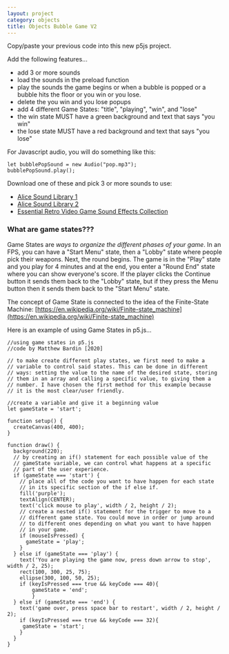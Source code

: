 ```yaml
---
layout: project
category: objects
title: Objects Bubble Game V2
---
```


Copy/paste your previous code into this new p5js project.

Add the following features...

  -  add 3 or more sounds
  -  load the sounds in the preload function
  -  play the sounds the game begins or when a bubble is popped or a bubble hits the floor or you win or you lose.
  -  delete the you win and you lose popups
  -  add 4 different Game States: "title", "playing", "win", and "lose"
  -  the win state MUST have a green background and text that says "you win"
  -  the lose state MUST have a red background and text that says "you lose"

For Javascript audio, you will do something like this:
```
let bubblePopSound = new Audio("pop.mp3");
bubblePopSound.play();
```

Download one of these and pick 3 or more sounds to use:
  - [Alice Sound Library 1](https://www.alice.org/wp-content/uploads/2017/05/AliceSoundLibrary.zip)
  - [Alice Sound Library 2](https://www.alice.org/wp-content/uploads/2017/08/AliceSoundLibraryExpansionPackOne.zip)
  - [Essential Retro Video Game Sound Effects Collection](https://opengameart.org/sites/default/files/The%20Essential%20Retro%20Video%20Game%20Sound%20Effects%20Collection%20%5B512%20sounds%5D.zip)

### What are game states???

Game States are *ways to organize the different phases of your game*. In an FPS, you can have a "Start Menu" state, then a "Lobby" state where people pick their weapons. Next, the round begins. The game is in the "Play" state and you play for 4 minutes and at the end, you enter a "Round End" state where you can show everyone's score. If the player clicks the Continue button it sends them back to the "Lobby" state, but if they press the Menu button then it sends them back to the "Start Menu" state.

The concept of Game State is connected to the idea of the Finite-State Machine: [https://en.wikipedia.org/wiki/Finite-state_machine](https://en.wikipedia.org/wiki/Finite-state_machine)

Here is an example of using Game States in p5.js...
```
//using game states in p5.js
//code by Matthew Bardin [2020]

// to make create different play states, we first need to make a 
// variable to control said states. This can be done in different 
// ways: setting the value to the name of the desired state, storing 
// them in an array and calling a specific value, to giving them a 
// number. I have chosen the first method for this example because 
// it is the most clear/user friendly.

//create a variable and give it a beginning value
let gameState = 'start';

function setup() {
  createCanvas(400, 400);
}

function draw() {
  background(220);
  // by creating an if() statement for each possible value of the 
  // gameState variable, we can control what happens at a specific 
  // part of the user experience. 
  if (gameState === 'start') {
    // place all of the code you want to have happen for each state 
    // in its specific section of the if else if.
    fill('purple');
    textAlign(CENTER);
    text('click mouse to play', width / 2, height / 2);
    // create a nested if() statement for the trigger to move to a 
    // different game state. You could move in order or jump around 
    // to different ones depending on what you want to have happen 
    // in your game.
    if (mouseIsPressed) {
      gameState = 'play';
    }
  } else if (gameState === 'play') {
    text('You are playing the game now, press down arrow to stop', width / 2, 25);
    rect(100, 300, 25, 75);
    ellipse(300, 100, 50, 25);
    if (keyIsPressed === true && keyCode === 40){
        gameState = 'end';
        }
  } else if (gameState === 'end') {
    text('game over, press space bar to restart', width / 2, height / 2);
    if (keyIsPressed === true && keyCode === 32){
     gameState = 'start'; 
    }
  }
}
```